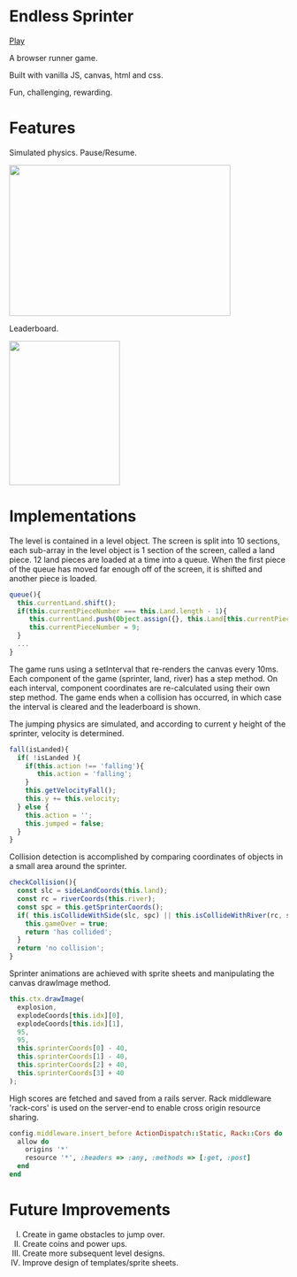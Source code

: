<h1>Endless Sprinter</h1>
<a href='https://jz-wang.github.io/'>Play</a>
<p>A browser runner game.</p>
<p>Built with vanilla JS, canvas, html and css.</p>
<p>Fun, challenging, rewarding.</p>

<h1>Features</h1>
<p>Simulated physics. Pause/Resume.</p>
<img src='http://res.cloudinary.com/cloudlicious/image/upload/v1476988205/esgame_gyyafl.png'
     width='400'
     height='273'/>
<p>Leaderboard.</p>
<img src='http://res.cloudinary.com/cloudlicious/image/upload/v1476988364/esscore_lw2dwk.png'
     width='200'
     height='261'/>

<h1>Implementations</h1>
<p>The level is contained in a level object. The screen is split into 10 sections, each sub-array in the level object is 1 section of the screen, called a land piece. 12 land pieces are loaded at a time into a queue. When the first piece of the queue has moved far enough off of the screen, it is shifted and another piece is loaded.</p>

```javascript
queue(){
  this.currentLand.shift();
  if(this.currentPieceNumber === this.Land.length - 1){
     this.currentLand.push(Object.assign({}, this.Land[this.currentPieceNumber]));
     this.currentPieceNumber = 9;
  }
  ...
}
```

<p>The game runs using a setInterval that re-renders the canvas every 10ms. Each component of the game (sprinter, land, river) has a step method. On each interval, component coordinates are re-calculated using their own step method. The game ends when a collision has occurred, in which case the interval is cleared and the leaderboard is shown.</p>

<p>The jumping physics are simulated, and according to current y height of the sprinter, velocity is determined.</p>

```javascript
fall(isLanded){
  if( !isLanded ){
    if(this.action !== 'falling'){
       this.action = 'falling';
    }
    this.getVelocityFall();
    this.y += this.velocity;
  } else {
    this.action = '';
    this.jumped = false;
  }
}
```

<p>Collision detection is accomplished by comparing coordinates of objects in a small area around the sprinter.</p>

```javascript
checkCollision(){
  const slc = sideLandCoords(this.land);
  const rc = riverCoords(this.river);
  const spc = this.getSprinterCoords();
  if( this.isCollideWithSide(slc, spc) || this.isCollideWithRiver(rc, spc) ){
    this.gameOver = true;
    return 'has collided';
  }
  return 'no collision';
}
```

<p>Sprinter animations are achieved with sprite sheets and manipulating the canvas drawImage method.</p>

```javascript
this.ctx.drawImage(
  explosion,
  explodeCoords[this.idx][0],
  explodeCoords[this.idx][1],
  95,
  95,
  this.sprinterCoords[0] - 40,
  this.sprinterCoords[1] - 40,
  this.sprinterCoords[2] + 40,
  this.sprinterCoords[3] + 40
);
```

<p>High scores are fetched and saved from a rails server. Rack middleware 'rack-cors' is used on the server-end to enable cross origin resource sharing.</p>

```ruby
config.middleware.insert_before ActionDispatch::Static, Rack::Cors do
  allow do
    origins '*'
    resource '*', :headers => :any, :methods => [:get, :post]
  end
end
```

<h1>Future Improvements</h1>
<ol>
  <li type='I'>Create in game obstacles to jump over.</li>
  <li type='I'>Create coins and power ups.</li>
  <li type='I'>Create more subsequent level designs.</li>
  <li type='I'>Improve design of templates/sprite sheets.</li>
</ol>

